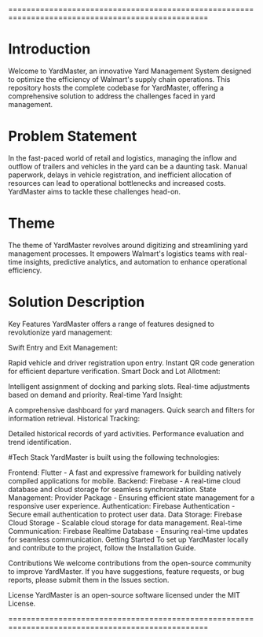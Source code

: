 ==================================================================================================

# Introduction
Welcome to YardMaster, an innovative Yard Management System designed to optimize the efficiency of Walmart's supply chain operations. This repository hosts the complete codebase for YardMaster, offering a comprehensive solution to address the challenges faced in yard management.

# Problem Statement
In the fast-paced world of retail and logistics, managing the inflow and outflow of trailers and vehicles in the yard can be a daunting task. Manual paperwork, delays in vehicle registration, and inefficient allocation of resources can lead to operational bottlenecks and increased costs. YardMaster aims to tackle these challenges head-on.

# Theme
The theme of YardMaster revolves around digitizing and streamlining yard management processes. It empowers Walmart's logistics teams with real-time insights, predictive analytics, and automation to enhance operational efficiency.

# Solution Description
Key Features
YardMaster offers a range of features designed to revolutionize yard management:

Swift Entry and Exit Management:

Rapid vehicle and driver registration upon entry.
Instant QR code generation for efficient departure verification.
Smart Dock and Lot Allotment:

Intelligent assignment of docking and parking slots.
Real-time adjustments based on demand and priority.
Real-time Yard Insight:

A comprehensive dashboard for yard managers.
Quick search and filters for information retrieval.
Historical Tracking:

Detailed historical records of yard activities.
Performance evaluation and trend identification.

#Tech Stack
YardMaster is built using the following technologies:

Frontend: Flutter - A fast and expressive framework for building natively compiled applications for mobile.
Backend: Firebase - A real-time cloud database and cloud storage for seamless synchronization.
State Management: Provider Package - Ensuring efficient state management for a responsive user experience.
Authentication: Firebase Authentication - Secure email authentication to protect user data.
Data Storage: Firebase Cloud Storage - Scalable cloud storage for data management.
Real-time Communication: Firebase Realtime Database - Ensuring real-time updates for seamless communication.
Getting Started
To set up YardMaster locally and contribute to the project, follow the Installation Guide.

Contributions
We welcome contributions from the open-source community to improve YardMaster. If you have suggestions, feature requests, or bug reports, please submit them in the Issues section.

License
YardMaster is an open-source software licensed under the MIT License.


==================================================================================================


